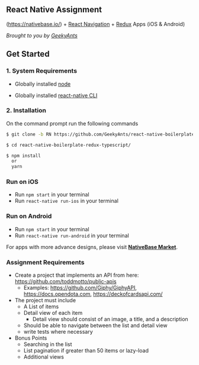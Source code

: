 
## React Native Assignment

(https://nativebase.io/) + [React Navigation](https://reactnavigation.org/) + [Redux](https://github.com/reactjs/redux) Apps (iOS & Android)

*Brought to you by [GeekyAnts](https://geekyants.com/)*


## Get Started

### 1. System Requirements

* Globally installed [node](https://nodejs.org/en/)

* Globally installed [react-native CLI](https://facebook.github.io/react-native/docs/getting-started.html)


### 2. Installation

On the command prompt run the following commands

```sh
$ git clone -b RN https://github.com/GeekyAnts/react-native-boilerplate-redux-typescript.git

$ cd react-native-boilerplate-redux-typescript/

$ npm install
  or
  yarn
```


### Run on iOS

*	Run `npm start` in your terminal
*	Run `react-native run-ios` in your terminal

### Run on Android

*	Run `npm start` in your terminal
*	Run `react-native run-android` in your terminal

For apps with more advance designs, please visit **[NativeBase Market](https://market.nativebase.io/)**.

### Assignment Requirements

* Create a project that implements an API from here: https://github.com/toddmotto/public-apis
  * Examples: https://github.com/Giphy/GiphyAPI, https://docs.opendota.com, https://deckofcardsapi.com/ 
* The project must include
  *  A List of items
  * Detail view of each item
    * Detail view should consist of an image, a title, and a description
  * Should be able to navigate between the list and detail view
  * write tests where necessary
* Bonus Points
  * Searching in the list
  * List pagination if greater than 50 items or lazy-load
  * Additional views
